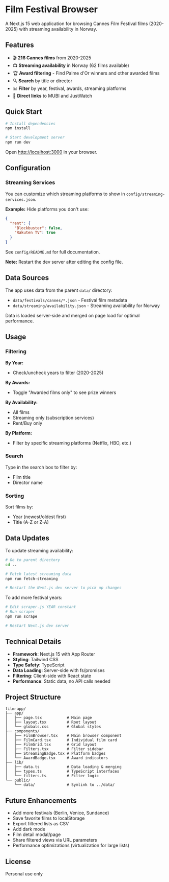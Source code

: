 # Film Festival Browser

A Next.js 15 web application for browsing Cannes Film Festival films (2020-2025) with streaming availability in Norway.

## Features

- 🎬 **216 Cannes films** from 2020-2025
- 📺 **Streaming availability** in Norway (62 films available)
- 🏆 **Award filtering** - Find Palme d'Or winners and other awarded films
- 🔍 **Search** by title or director
- 📊 **Filter** by year, festival, awards, streaming platforms
- 🔗 **Direct links** to MUBI and JustWatch

## Quick Start

```bash
# Install dependencies
npm install

# Start development server
npm run dev
```

Open [http://localhost:3000](http://localhost:3000) in your browser.

## Configuration

### Streaming Services

You can customize which streaming platforms to show in `config/streaming-services.json`.

**Example:** Hide platforms you don't use:
```json
{
  "rent": {
    "Blockbuster": false,
    "Rakuten TV": true
  }
}
```

See `config/README.md` for full documentation.

**Note:** Restart the dev server after editing the config file.

## Data Sources

The app uses data from the parent `data/` directory:
- `data/festivals/cannes/*.json` - Festival film metadata
- `data/streaming/availability.json` - Streaming availability for Norway

Data is loaded server-side and merged on page load for optimal performance.

## Usage

### Filtering

**By Year:**
- Check/uncheck years to filter (2020-2025)

**By Awards:**
- Toggle "Awarded films only" to see prize winners

**By Availability:**
- All films
- Streaming only (subscription services)
- Rent/Buy only

**By Platform:**
- Filter by specific streaming platforms (Netflix, HBO, etc.)

### Search

Type in the search box to filter by:
- Film title
- Director name

### Sorting

Sort films by:
- Year (newest/oldest first)
- Title (A-Z or Z-A)

## Data Updates

To update streaming availability:

```bash
# Go to parent directory
cd ..

# Fetch latest streaming data
npm run fetch-streaming

# Restart the Next.js dev server to pick up changes
```

To add more festival years:

```bash
# Edit scraper.js YEAR constant
# Run scraper
npm run scrape

# Restart Next.js dev server
```

## Technical Details

- **Framework**: Next.js 15 with App Router
- **Styling**: Tailwind CSS
- **Type Safety**: TypeScript
- **Data Loading**: Server-side with fs/promises
- **Filtering**: Client-side with React state
- **Performance**: Static data, no API calls needed

## Project Structure

```
film-app/
├── app/
│   ├── page.tsx           # Main page
│   ├── layout.tsx         # Root layout
│   └── globals.css        # Global styles
├── components/
│   ├── FilmBrowser.tsx    # Main browser component
│   ├── FilmCard.tsx       # Individual film card
│   ├── FilmGrid.tsx       # Grid layout
│   ├── Filters.tsx        # Filter sidebar
│   ├── StreamingBadge.tsx # Platform badges
│   └── AwardBadge.tsx     # Award indicators
├── lib/
│   ├── data.ts            # Data loading & merging
│   ├── types.ts           # TypeScript interfaces
│   └── filters.ts         # Filter logic
└── public/
    └── data/              # Symlink to ../data/
```

## Future Enhancements

- Add more festivals (Berlin, Venice, Sundance)
- Save favorite films to localStorage
- Export filtered lists as CSV
- Add dark mode
- Film detail modal/page
- Share filtered views via URL parameters
- Performance optimizations (virtualization for large lists)

## License

Personal use only
